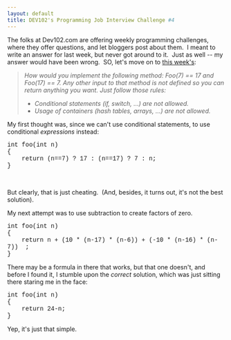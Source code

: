 ```yaml
---
layout: default
title: DEV102's Programming Job Interview Challenge #4
---
```


  <p>The folks at Dev102.com are offering weekly programming challenges, where they offer questions, and let bloggers post about them.  I meant to write an answer for last week, but never got around to it.  Just as well -- my answer would have been wrong.  SO, let's move on to <a href="http://www.dev102.com/2008/05/19/a-programming-job-interview-challenge-4/">this week's</a>:</p>  <blockquote>   <p><em>How would you implement the following method: Foo(7) == 17 and Foo(17) == 7. Any other input to that method is not defined so you can return anything you want. Just follow those rules:</em></p>    <ul>     <li><em>Conditional statements (if, switch, …) are not allowed. </em></li>      <li><em>Usage of containers (hash tables, arrays, …) are not allowed. </em></li>   </ul> </blockquote>  <p>My first thought was, since we can't use conditional statements, to use conditional <em>expressions</em> instead:</p>  <p><font face="Courier New">int foo(int n)      <br />{      <br />    return (n==7) ? 17 : (n==17) ? 7 : n;      <br />} </font></p>  <p> </p>  <p>But clearly, that is just cheating.  (And, besides, it turns out, it's not the best solution).</p>  <p>My next attempt was to use subtraction to create factors of zero.</p>  <p><font face="Courier New">int foo(int n)      <br />{      <br />    return n + (10 * (n-17) * (n-6)) + (-10 * (n-16) * (n-7))  ;      <br />} </font></p>  <p>There may be a formula in there that works, but that one doesn't, and before I found it, I stumble upon the <em>correct </em>solution, which was just sitting there staring me in the face:</p>  <p><font face="Courier New">int foo(int n)      <br />{      <br />    return 24-n;      <br />} </font></p>  <p><font face="Courier New"></font></p>  <p>Yep, it's just that simple.</p>
